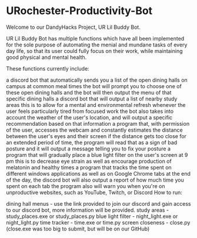 # URochester-Productivity-Bot
Welcome to our DandyHacks Project, UR Lil Buddy Bot.

UR Lil Buddy Bot has multiple functions which have all been implemented for the sole purpose of automating the menial and mundane tasks of every day life, so that its user could fully focus on their work, while maintaining good physical and mental health.

These functions currently include:

a discord bot that automatically sends you a list of the open dining halls on campus at common meal times
the bot will prompt you to choose one of these open dining halls
and the bot will then output the menu of that specific dining halls
a discord bot that will output a list of nearby study areas
this is to allow for a mental and environmental refresh whenever the user feels particularly tired from focused work
the bot also takes into account the weather of the user's location, and will output a specific recommendation based on that information
a program that, with permission of the user, accesses the webcam and constantly estimates the distance between the user's eyes and their screen
if the distance gets too close for an extended period of time, the program will read that as a sign of bad posture
and it will output a message telling you to fix your posture
a program that will gradually place a blue light filter on the user's screen at 9 pm
this is to decrease eye strain
as well as encourage production of melatonin and healthy times
a program that tracks the time spent on different windows applications as well as on Google Chrome tabs
at the end of the day, the discord bot will also output a report of how much time you spent on each tab
the program also will warn you when you're on unproductive websites, such as YouTube, Twitch, or Discord
How to run:

dining hall menus - use the link provided to join our discord and gain access to our discord bot, more information will be provided.
study areas - study_places.exe or study_places.py
blue light filter - night_light.exe or night_light.py
time tracker - time.exe or time.py
screen closeness - close.py (close.exe was too big to submit, but will be on our GitHub)
